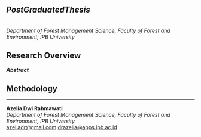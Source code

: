 ## _PostGraduatedThesis_

<br /> _Department of Forest Management Science, Faculty of Forest and Environment, IPB University_

## Research Overview
_**Abstract**_

## Methodology



________________________________________________________________________________________________________________________________________________________
**Azelia Dwi Rahmawati**
<br /> _Department of Forest Management Science, Faculty of Forest and Environment, IPB University_
<br /> azeliadr@gmail.com drazelia@apps.ipb.ac.id
